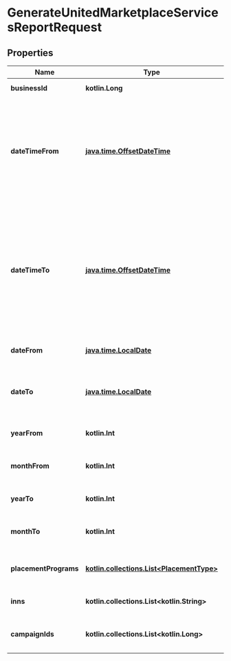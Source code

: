 
# GenerateUnitedMarketplaceServicesReportRequest

## Properties
| Name | Type | Description | Notes |
| ------------ | ------------- | ------------- | ------------- |
| **businessId** | **kotlin.Long** | Идентификатор бизнеса. |  |
| **dateTimeFrom** | [**java.time.OffsetDateTime**](java.time.OffsetDateTime.md) | {% note warning \&quot;\&quot; %}  Этот параметр устарел. Не используйте его.  {% endnote %}  Начало периода, включительно.  |  [optional] |
| **dateTimeTo** | [**java.time.OffsetDateTime**](java.time.OffsetDateTime.md) | {% note warning \&quot;\&quot; %}  Этот параметр устарел. Не используйте его.  {% endnote %}  Конец периода, включительно. Максимальный период — 1 год.  |  [optional] |
| **dateFrom** | [**java.time.LocalDate**](java.time.LocalDate.md) | Начало периода, включительно. |  [optional] |
| **dateTo** | [**java.time.LocalDate**](java.time.LocalDate.md) | Конец периода, включительно. Максимальный период — 1 год. |  [optional] |
| **yearFrom** | **kotlin.Int** | Начальный год формирования акта. |  [optional] |
| **monthFrom** | **kotlin.Int** | Начальный номер месяца формирования акта. |  [optional] |
| **yearTo** | **kotlin.Int** | Конечный год формирования акта. |  [optional] |
| **monthTo** | **kotlin.Int** | Конечный номер месяца формирования акта. |  [optional] |
| **placementPrograms** | [**kotlin.collections.List&lt;PlacementType&gt;**](PlacementType.md) | Список моделей, которые нужны в отчете.  |  [optional] |
| **inns** | **kotlin.collections.List&lt;kotlin.String&gt;** | Список ИНН, которые нужны в отчете. |  [optional] |
| **campaignIds** | **kotlin.collections.List&lt;kotlin.Long&gt;** | Список магазинов, которые нужны в отчете. |  [optional] |



